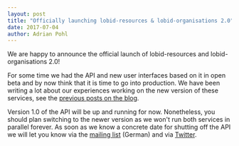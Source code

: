 ```yaml
---
layout: post
title: "Officially launching lobid-resources & lobid-organisations 2.0"
date: 2017-07-04
author: Adrian Pohl
---
```


We are happy to announce the official launch of lobid-resources and lobid-organisations 2.0!

For some time we had the API and new user interfaces based on it in open beta and by now think that it is time to go into production. We have been writing a lot about our experiences working on the new version of these services, see the [previous posts on the blog](http://blog.lobid.org/).

Version 1.0 of the API will be up and running for now. Nonetheless, you should plan switching to the newer version as we won't run both services in parallel forever. As soon as we know a concrete date for shutting off the API we will let you know via the [mailing list](http://listen.hbz-nrw.de/mailman/listinfo/lobid) (German) and via [Twitter](http://twitter.com/lobidorg).
